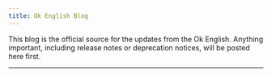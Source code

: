 ```yaml
---
title: Ok English Blog
---
```


<Intro>

This blog is the official source for the updates from the Ok English. Anything important, including release notes or deprecation notices, will be posted here first.

</Intro>


---

